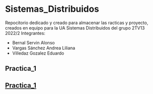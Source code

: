 # Sistemas_Distribuidos
Repocitorio dedicado y creado para almacenar las racticas y proyecto, creados en equipo para la UA Sistemas Distribuidos del grupo 2TV13 2022/2
Integrantes:
  * Bernal Servin Alonso
  * Vargas Sánchez Andrea Liliana
  * Villedaz Gozalez Eduardo

## Practica_1
## [Practica_1](https://github.com/BernalSerAlonso/sistemas_Distribuidos/tree/main/Practica_1)
